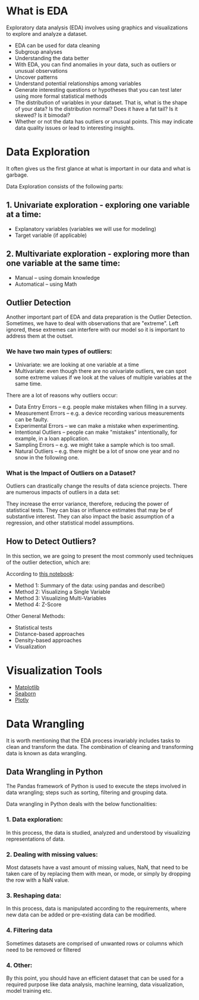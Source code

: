 # What is EDA
Exploratory data analysis (EDA) involves using graphics and visualizations to explore and analyze a dataset.
- EDA can be used for data cleaning
- Subgroup analyses
- Understanding the data better
- With EDA, you can find anomalies in your data, such as outliers or unusual observations
- Uncover patterns
- Understand potential relationships among variables
- Generate interesting questions or hypotheses that you can test later using more formal statistical methods
- The distribution of variables in your dataset. That is, what is the shape of your data? Is the distribution normal? Does it have a fat tail? Is it skewed? Is it bimodal?
- Whether or not the data has outliers or unusual points. This may indicate data quality issues or lead to interesting insights.
# Data Exploration
It often gives us the first glance at what is important in our data and what is garbage.

Data Exploration consists of the following parts:

## 1. Univariate exploration - exploring one variable at a time:
- Explanatory variables (variables we will use for modeling)
- Target variable (if applicable)

## 2. Multivariate exploration - exploring more than one variable at the same time:
- Manual – using domain knowledge
- Automatical – using Math

## Outlier Detection
Another important part of EDA and data preparation is the Outlier Detection. Sometimes, we have to deal with observations that are "extreme". Left ignored, these extremes can interfere with our model so it is important to address them at the outset.

### We have two main types of outliers:

- Univariate: we are looking at one variable at a time
- Multivariate: even though there are no univariate outliers, we can spot some extreme values if we look at the values of multiple variables at the same time.

There are a lot of reasons why outliers occur:

- Data Entry Errors – e.g. people make mistakes when filling in a survey.
- Measurement Errors – e.g. a device recording various measurements can be faulty.
- Experimental Errors – we can make a mistake when experimenting.
- Intentional Outliers – people can make "mistakes" intentionally, for example, in a loan application.
- Sampling Errors – e.g. we might take a sample which is too small.
- Natural Outliers – e.g. there might be a lot of snow one year and no snow in the following one.

### What is the Impact of Outliers on a Dataset?
Outliers can drastically change the results of data science projects. There are numerous impacts of outliers in a data set:

They increase the error variance, therefore, reducing the power of statistical tests.
They can bias or influence estimates that may be of substantive interest.
They can also impact the basic assumption of a regression, and other statistical model assumptions.

## How to Detect Outliers?
In this section, we are going to present the most commonly used techniques of the outlier detection, which are:

According to [this notebook](https://github.com/taaaraaa/lighthouse-data-notes/blob/main/EDA/Data_Prep_and_Feature_Engineering.ipynb):
- Method 1: Summary of the data: using pandas and describe()
- Method 2: Visualizing a Single Variable
- Method 3: Visualizing Multi-Variables
- Method 4: Z-Score

Other General Methods:

- Statistical tests
- Distance-based approaches
- Density-based approaches
- Visualization

# Visualization Tools

- [Matplotlib](/EDA/Matplotlib.ipynb)
- [Seaborn](/EDA/Seaborn.ipynb)
- [Plotly](/EDA/Plotly.ipynb)

# Data Wrangling

It is worth mentioning that the EDA process invariably includes tasks to clean and transform the data. The combination of cleaning and transforming data is known as data wrangling.

## Data Wrangling in Python
The Pandas framework of Python is used to execute the steps involved in data wrangling; steps such as sorting, filtering and grouping data.

Data wrangling in Python deals with the below functionalities:

### 1. Data exploration:
 In this process, the data is studied, analyzed and understood by visualizing representations of data.

### 2. Dealing with missing values: 
Most datasets have a vast amount of missing values, NaN, that need to be taken care of by replacing them with mean, or mode, or simply by dropping the row with a NaN value.
### 3. Reshaping data:
 In this process, data is manipulated according to the requirements, where new data can be added or pre-existing data can be modified.
### 4. Filtering data
Sometimes datasets are comprised of unwanted rows or columns which need to be removed or filtered
### 4. Other:
 By this point, you should have an efficient dataset that can be used for a required purpose like data analysis, machine learning, data visualization, model training etc.






